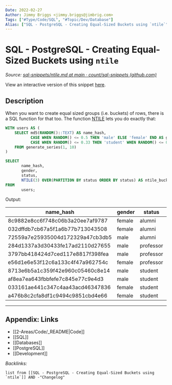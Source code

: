 ```yaml
---
Date: 2022-02-27
Author: Jimmy Briggs <jimmy.briggs@jimbrig.com>
Tags: ["#Type/Code/SQL", "#Topic/Dev/Database"]
Alias: ["SQL - PostgreSQL - Creating Equal-Sized Buckets using `ntile`"]
---
```


# SQL - PostgreSQL - Creating Equal-Sized Buckets using `ntile`

*Source: [sql-snippets/ntile.md at main · count/sql-snippets (github.com)](https://github.com/count/sql-snippets/blob/main/postgres/ntile.md)*

View an interactive version of this snippet [here](https://count.co/n/IgJwlWSujF0?vm=e).

## Description

When you want to create equal sized groups (i.e. buckets) of rows, there is a SQL function for that too.
The function [NTILE](https://www.postgresql.org/docs/13/functions-window.html) lets you do exactly that:

```sql
WITH users AS (
    SELECT md5(RANDOM()::TEXT) AS name_hash,
           CASE WHEN RANDOM() <= 0.5 THEN 'male' ELSE 'female' END AS gender,
           CASE WHEN RANDOM() <= 0.33 THEN 'student' WHEN RANDOM() <= 0.66 THEN 'professor' ELSE 'alumni' END AS status
    FROM generate_series(1, 10)
)

SELECT 
       name_hash,
       gender,
       status,
       NTILE(3) OVER(PARTITION BY status ORDER BY status) AS ntile_bucket
FROM
       users;
```

Output:

| name_hash                        | gender | status    | ntile_bucket |
| -------------------------------- | ------ | --------- | ------------ |
| 8c9882e8cc6f748c06b3a20ee7af9787 | female | alumni    | 1            |
| 032dffdb7cb67a5f1a6b77b713043508 | female | alumni    | 2            |
| 72559a7e25935004d172329a47cb3db5 | male   | alumni    | 3            |
| 284d1337a3d30433fe17ad2110d27655 | male   | professor | 1            |
| 3797bb418424d7ced117e8817f398fea | male   | professor | 2            |
| e56d1e6e53f12c6a133c4f47a962754c | female | professor | 3            |
| 8713e6b5a1c359f42e960c05460c8e14 | male   | student   | 1            |
| af8ea7ea643fbbfefe7c845e77c9e4d3 | male   | student   | 1            |
| 033161ae441c347c4aa43acd46347836 | female | student   | 2            |
| a476b8c2cfa8df1c9494c9851cbd4e66 | female | student   | 3            |


***

## Appendix: Links

- [[2-Areas/Code/_README|Code]]
- [[SQL]]
- [[Databases]]
- [[PostgreSQL]]
- [[Development]]

*Backlinks:*

```dataview
list from [[SQL - PostgreSQL - Creating Equal-Sized Buckets using `ntile`]] AND -"Changelog"
```